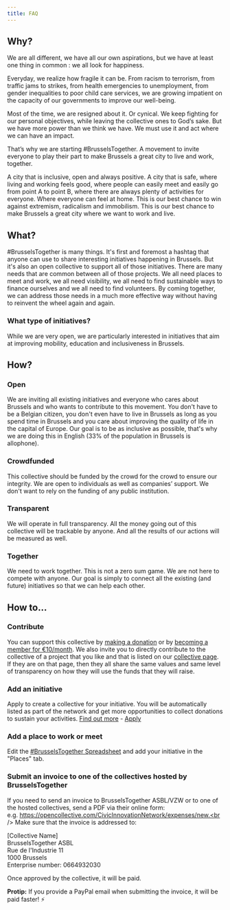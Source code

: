 ```yaml
---
title: FAQ
---
```


## Why?

We are all different, we have all our own aspirations, but we have at least one thing in common : we all look for happiness. 

Everyday, we realize how fragile it can be. From racism to terrorism, from traffic jams to strikes, from health emergencies to unemployment, from gender inequalities to poor child care services, we are growing impatient on the capacity of our governments to improve our well-being.

Most of the time, we are resigned about it. Or cynical. We keep fighting for our personal objectives, while leaving the collective ones to God’s sake. But we have more power than we think we have. We must use it and act where we can have an impact.

That’s why we are starting #BrusselsTogether. A movement to invite everyone to play their part to make Brussels a great city to live and work, together. 

A city that is inclusive, open and always positive. A city that is safe, where living and working feels good, where people can easily meet and easily go from point A to point B, where there are always plenty of activities for everyone. Where everyone can feel at home. This is our best chance to win against extremism, radicalism and immobilism. This is our best chance to make Brussels a great city where we want to work and live. 

## What?

#BrusselsTogether is many things. It's first and foremost a hashtag that anyone can use to share interesting initiatives happening in Brussels.
But it's also an open collective to support all of those initiatives. There are many needs that are common between all of those projects.
We all need places to meet and work, we all need visibility, we all need to find sustainable ways to finance ourselves and we all need to find volunteers. By coming together, we can address those needs in a much more effective way without having to reinvent the wheel again and again.

### What type of initiatives?

While we are very open, we are particularly interested in initiatives that aim at improving mobility, education and inclusiveness in Brussels.

## How?

### Open

We are inviting all existing initiatives and everyone who cares about Brussels and who wants to contribute to this movement. You don't have to be a Belgian citizen, you don't even have to live in Brussels as long as you spend time in Brussels and you care about improving the quality of life in the capital of Europe. Our goal is to be as inclusive as possible, that's why we are doing this in English (33% of the population in Brussels is allophone).

### Crowdfunded 

This collective should be funded by the crowd for the crowd to ensure our integrity. We are open to individuals as well as companies’ support. We don't want to rely on the funding of any public institution.

### Transparent

We will operate in full transparency. All the money going out of this collective will be trackable by anyone. And all the results of our actions will be measured as well.

### Together

We need to work together. This is not a zero sum game. We are not here to compete with anyone. Our goal is simply to connect all the existing (and future) initiatives so that we can help each other.

## How to...

### Contribute
You can support this collective by [making a donation](https://opencollective.com/BrusselsTogether-collectives/donate) or by [becoming a member for €10/month](https://opencollective.com/brusselstogether-collective/order/120). 
We also invite you to directly contribute to the collective of a project that you like and that is listed on our [collective page](https://opencollective.com/BrusselsTogether#collectives). If they are on that page, then they all share the same values and same level of transparency on how they will use the funds that they will raise.

### Add an initiative
Apply to create a collective for your initiative. You will be automatically listed as part of the network and get more opportunities to collect donations to sustain your activities. <a href="/services/">Find out more</a> - <a href="https://opencollective.com/brusselstogether/apply">Apply</a></li>

### Add a place to work or meet
Edit the [#BrusselsTogether Spreadsheet](http://bit.ly/BrusselsTogetherSpreadsheet) and add your initiative in the "Places" tab.

### Submit an invoice to one of the collectives hosted by BrusselsTogether
If you need to send an invoice to BrusselsTogether ASBL/VZW or to one of the hosted collectives, send a PDF via their online form: <br />
e.g. https://opencollective.com/CivicInnovationNetwork/expenses/new.<br />
Make sure that the invoice is addressed to:

[Collective Name]<br />
BrusselsTogether ASBL<br />
Rue de l'Industrie 11<br />
1000 Brussels<br />
Enterprise number: 0664932030

Once approved by the collective, it will be paid.

**Protip:**  If you provide a PayPal email when submitting the invoice, it will be paid faster! ⚡️